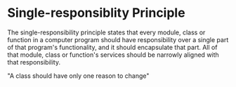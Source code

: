 # Single-responsiblity Principle
The single-responsibility principle states that every module, class or function in a computer program should have responsibility over a single part of that program's functionality, and it should encapsulate that part.
All of that module, class or function's services should be narrowly aligned with that responsibility.

"A class should have only one reason to change"

